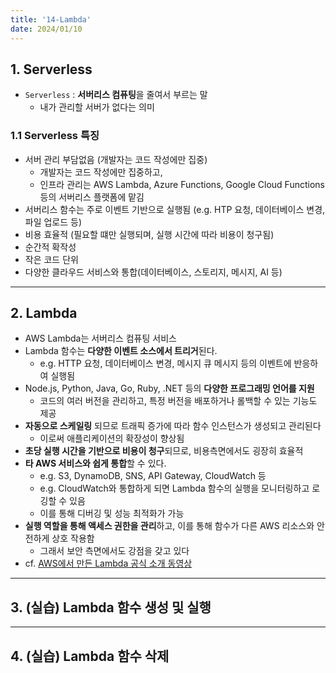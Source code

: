 ```yaml
---
title: '14-Lambda'
date: 2024/01/10
---
```


## 1. Serverless

* `Serverless` : **서버리스 컴퓨팅**을 줄여서 부르는 말
  * 내가 관리할 서버가 없다는 의미

### 1.1 Serverless 특징

* 서버 관리 부담없음 (개발자는 코드 작성에만 집중)
  * 개발자는 코드 작성에만 집중하고, 
  * 인프라 관리는 AWS Lambda, Azure Functions, Google Cloud Functions 등의 서버리스 플랫폼에 맡김
* 서버리스 함수는 주로 이벤트 기반으로 실행됨 (e.g. HTP 요청, 데이터베이스 변경, 파일 업로드 등)
* 비용 효율적 (필요할 떄만 실행되며, 실행 시간에 따라 비용이 청구됨)
* 순간적 확작성
* 작은 코드 단위
* 다양한 클라우드 서비스와 통합(데이터베이스, 스토리지, 메시지, AI 등)

------

## 2. Lambda

* AWS Lambda는 서버리스 컴퓨팅 서비스
* Lambda 함수는 **다양한 이벤트 소스에서 트리거**된다.
  * e.g. HTTP 요청, 데이터베이스 변경, 메시지 큐 메시지 등의 이벤트에 반응하여 실행됨
* Node.js, Python, Java, Go, Ruby, .NET 등의 **다양한 프로그래밍 언어를 지원**
  * 코드의 여러 버전을 관리하고, 특정 버전을 배포하거나 롤백할 수 있는 기능도 제공
* **자동으로 스케일링** 되므로 트래픽 증가에 따라 함수 인스턴스가 생성되고 관리된다
  * 이로써 애플리케이션의 확장성이 향상됨
* **초당 실행 시간을 기반으로 비용이 청구**되므로, 비용측면에서도 굉장히 효율적
* **타 AWS 서비스와 쉽게 통합**할 수 있다.
  * e.g. S3, DynamoDB, SNS, API Gateway, CloudWatch 등
  * e.g. CloudWatch와 통합하게 되면 Lambda 함수의 실행을 모니터링하고 로깅할 수 있음
  * 이를 통해 디버깅 및 성능 최적화가 가능
* **실행 역할을 통해 액세스 권한을 관리**하고, 이를 통해 함수가 다른 AWS 리소스와 안전하게 상호 작용함
  * 그래서 보안 측면에서도 강점을 갖고 있다
* cf. [AWS에서 만든 Lambda 공식 소개 동영상](https://www.youtube.com/watch?v=eOBq__h4OJ4&feature=youtu.be)

------

## 3. (실습) Lambda 함수 생성 및 실행









------

## 4. (실습) Lambda 함수 삭제



